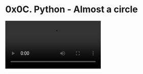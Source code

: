 # 0x0C. Python - Almost a circle
![alt text](https://s3.amazonaws.com/intranet-projects-files/holbertonschool-higher-level_programming+/331/giphy.mp4)
